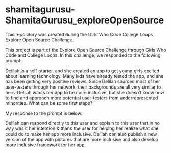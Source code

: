 # shamitagurusu-ShamitaGurusu_exploreOpenSource
This repository was created during the Girls Who Code College Loops Explore Open Source Challenge.

This project is part of the Explore Open Source Challenge through Girls Who Code and College Loops. In this challenge, we responded to the following prompt: 

Delilah is a self-starter, and she created an app to get young girls excited about learning technology. Many kids have already tested the app, and she has been getting very positive reviews. Since Delilah sourced most of her user-testers through her network, their backgrounds are all very similar to hers. Delilah wants her app to be more inclusive, but she doesn’t know how to find and approach more potential user-testers from underrepresented minorities. What can be some first steps?

My response to the prompt is below:

Delilah can respond directly to this user and explain to this user that in no way was it her intention & thank the user for helping her realize what she could do to make her app more inclusive. Delilah can also publish a new version of the app with pictures that are more inclusive and also develop more inclusive framework for her app,
